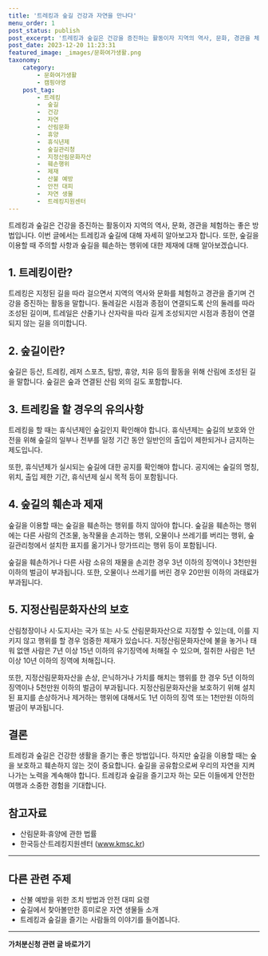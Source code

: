 ```yaml
---
title: '트레킹과 숲길 건강과 자연을 만나다'
menu_order: 1
post_status: publish
post_excerpt: '트레킹과 숲길은 건강을 증진하는 활동이자 지역의 역사, 문화, 경관을 체험하는 좋은 방법입니다. 이번 글에서는 트레킹과 숲길에 대해 자세히 알아보고자 합니다. 또한, 숲길을 이용할 때 주의할 사항과 숲길을 훼손하는 행위에 대한 제재에 대해 알아보겠습니다.'
post_date: 2023-12-20 11:23:31
featured_image: _images/문화여가생활.png
taxonomy:
    category:
        - 문화여가생활
        - 캠핑야영
    post_tag:
        - 트레킹
        -  숲길
        -  건강
        -  자연
        -  산림문화
        -  휴양
        -  휴식년제
        -  숲길관리청
        -  지정산림문화자산
        -  훼손행위
        -  제재
        -  산불 예방
        -  안전 대피
        -  자연 생물
        -  트레킹지원센터
---
```



트레킹과 숲길은 건강을 증진하는 활동이자 지역의 역사, 문화, 경관을 체험하는 좋은 방법입니다. 이번 글에서는 트레킹과 숲길에 대해 자세히 알아보고자 합니다. 또한, 숲길을 이용할 때 주의할 사항과 숲길을 훼손하는 행위에 대한 제재에 대해 알아보겠습니다. 

## 1. 트레킹이란?
트레킹은 지정된 길을 따라 걸으면서 지역의 역사와 문화를 체험하고 경관을 즐기며 건강을 증진하는 활동을 말합니다. 둘레길은 시점과 종점이 연결되도록 산의 둘레를 따라 조성된 길이며, 트레일은 산줄기나 산자락을 따라 길게 조성되지만 시점과 종점이 연결되지 않는 길을 의미합니다.

## 2. 숲길이란?
숲길은 등산, 트레킹, 레저 스포츠, 탐방, 휴양, 치유 등의 활동을 위해 산림에 조성된 길을 말합니다. 숲길은 숲과 연결된 산림 외의 길도 포함합니다.

## 3. 트레킹을 할 경우의 유의사항
트레킹을 할 때는 휴식년제인 숲길인지 확인해야 합니다. 휴식년제는 숲길의 보호와 안전을 위해 숲길의 일부나 전부를 일정 기간 동안 일반인의 출입이 제한되거나 금지하는 제도입니다.

또한, 휴식년제가 실시되는 숲길에 대한 공지를 확인해야 합니다. 공지에는 숲길의 명칭, 위치, 출입 제한 기간, 휴식년제 실시 목적 등이 포함됩니다.

## 4. 숲길의 훼손과 제재
숲길을 이용할 때는 숲길을 훼손하는 행위를 하지 않아야 합니다. 숲길을 훼손하는 행위에는 다른 사람의 건조물, 농작물을 손괴하는 행위, 오물이나 쓰레기를 버리는 행위, 숲길관리청에서 설치한 표지를 옮기거나 망가뜨리는 행위 등이 포함됩니다.

숲길을 훼손하거나 다른 사람 소유의 재물을 손괴한 경우 3년 이하의 징역이나 3천만원 이하의 벌금이 부과됩니다. 또한, 오물이나 쓰레기를 버린 경우 20만원 이하의 과태료가 부과됩니다.

## 5. 지정산림문화자산의 보호
산림청장이나 시·도지사는 국가 또는 시·도 산림문화자산으로 지정할 수 있는데, 이를 지키지 않고 행위를 할 경우 엄중한 제재가 있습니다. 지정산림문화자산에 불을 놓거나 태워 없앤 사람은 7년 이상 15년 이하의 유기징역에 처해질 수 있으며, 절취한 사람은 1년 이상 10년 이하의 징역에 처해집니다.

또한, 지정산림문화자산을 손상, 은닉하거나 가치를 해치는 행위를 한 경우 5년 이하의 징역이나 5천만원 이하의 벌금이 부과됩니다. 지정산림문화자산을 보호하기 위해 설치된 표지를 손상하거나 제거하는 행위에 대해서도 1년 이하의 징역 또는 1천만원 이하의 벌금이 부과됩니다.

## 결론
트레킹과 숲길은 건강한 생활을 즐기는 좋은 방법입니다. 하지만 숲길을 이용할 때는 숲을 보호하고 훼손하지 않는 것이 중요합니다. 숲길을 공유함으로써 우리의 자연을 지켜나가는 노력을 계속해야 합니다. 트레킹과 숲길을 즐기고자 하는 모든 이들에게 안전한 여행과 소중한 경험을 기대합니다.

## 참고자료
- 산림문화·휴양에 관한 법률
- 한국등산·트레킹지원센터 (www.kmsc.kr)

----------

## 다른 관련 주제
- 산불 예방을 위한 조치 방법과 안전 대피 요령
- 숲길에서 찾아볼만한 흥미로운 자연 생물들 소개
- 트레킹과 숲길을 즐기는 사람들의 이야기를 들어봅니다.
<!-- wp:separator -->
<hr class="wp-block-separator has-alpha-channel-opacity"/>
<!-- /wp:separator -->

<!-- wp:group {"backgroundColor":"base","layout":{"type":"constrained"}} -->
<div class="wp-block-group has-base-background-color has-background"><!-- wp:paragraph {"align":"center","fontSize":"medium"} -->
<p class="has-text-align-center has-large-font-size"><strong>가처분신청 관련 글 바로가기</strong></p>
<!-- /wp:paragraph -->


<!-- wp:latest-posts
{"categories":[{"id":14597,"count":19,"description":"","link":"https://uknowlaw.com/category/%ea%b0%80%ec%b2%98%eb%b6%84%ec%8b%a0%ec%b2%ad/","name":"가처분신청","slug":"가처분신청","taxonomy":"category","parent":0,"meta":[],"_links":{"self":[{"href":"https://uknowlaw.com/wp-json/wp/v2/categories/14597"}],"collection":[{"href":"https://uknowlaw.com/wp-json/wp/v2/categories"}],"about":[{"href":"https://uknowlaw.com/wp-json/wp/v2/taxonomies/category"}],"wp:post_type":[{"href":"https://uknowlaw.com/wp-json/wp/v2/posts?categories=14597"}],"curies":[{"name":"wp","href":"https://api.w.org/{rel}","templated":true}]}}],"postsToShow":100,"excerptLength":28,"postLayout":"grid","columns":2,"featuredImageAlign":"left","featuredImageSizeSlug":"large","fontSize":"small"} /--></div>
<!-- /wp:group -->